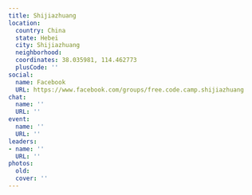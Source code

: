 ```yaml
---
title: Shijiazhuang
location:
  country: China
  state: Hebei
  city: Shijiazhuang
  neighborhood: 
  coordinates: 38.035981, 114.462773
  plusCode: ''
social:
  name: Facebook
  URL: https://www.facebook.com/groups/free.code.camp.shijiazhuang
chat:
  name: ''
  URL: ''
event:
  name: ''
  URL: ''
leaders:
- name: ''
  URL: ''
photos:
  old: 
  cover: ''
---
```

